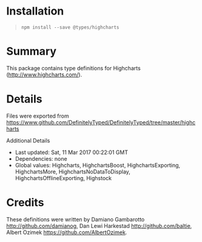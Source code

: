 # Installation
> `npm install --save @types/highcharts`

# Summary
This package contains type definitions for Highcharts (http://www.highcharts.com/).

# Details
Files were exported from https://www.github.com/DefinitelyTyped/DefinitelyTyped/tree/master/highcharts

Additional Details
 * Last updated: Sat, 11 Mar 2017 00:22:01 GMT
 * Dependencies: none
 * Global values: Highcharts, HighchartsBoost, HighchartsExporting, HighchartsMore, HighchartsNoDataToDisplay, HighchartsOfflineExporting, Highstock

# Credits
These definitions were written by Damiano Gambarotto <http://github.com/damianog>, Dan Lewi Harkestad <http://github.com/baltie>, Albert Ozimek <https://github.com/AlbertOzimek>.
